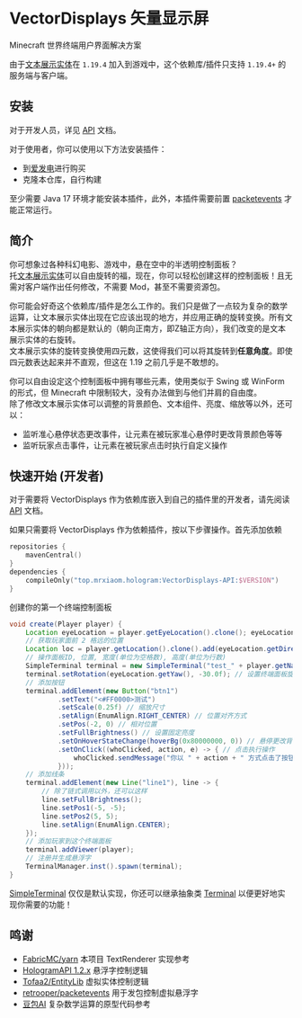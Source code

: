 # VectorDisplays 矢量显示屏

Minecraft 世界终端用户界面解决方案

由于[文本展示实体](https://zh.minecraft.wiki/w/%E5%B1%95%E7%A4%BA%E5%AE%9E%E4%BD%93#%E5%8E%86%E5%8F%B2)在 `1.19.4` 加入到游戏中，这个依赖库/插件只支持 `1.19.4+` 的服务端与客户端。

## 安装

对于开发人员，详见 [API](/api/README.md) 文档。

对于使用者，你可以使用以下方法安装插件：
+ 到[爱发电](https://afdian.com/a/mrxiaom)进行购买
+ 克隆本仓库，自行构建

至少需要 Java 17 环境才能安装本插件，此外，本插件需要前置 [packetevents](https://modrinth.com/plugin/packetevents/versions?l=spigot) 才能正常运行。

## 简介

你可想象过各种科幻电影、游戏中，悬在空中的半透明控制面板？  
托[文本展示实体](https://zh.minecraft.wiki/w/%E5%B1%95%E7%A4%BA%E5%AE%9E%E4%BD%93)可以自由旋转的福，现在，你可以轻松创建这样的控制面板！且无需对客户端作出任何修改，不需要 Mod，甚至不需要资源包。

你可能会好奇这个依赖库/插件是怎么工作的。我们只是做了一点较为复杂的数学运算，让文本展示实体出现在它应该出现的地方，并应用正确的旋转变换。所有文本展示实体的朝向都是默认的（朝向正南方，即Z轴正方向），我们改变的是文本展示实体的右旋转。  
文本展示实体的旋转变换使用四元数，这使得我们可以将其旋转到**任意角度**。即使四元数表达起来并不直观，但这在 1.19 之前几乎是不敢想的。

你可以自由设定这个控制面板中拥有哪些元素，使用类似于 Swing 或 WinForm 的形式，但 Minecraft 中限制较大，没有办法做到与他们并肩的自由度。  
除了修改文本展示实体可以调整的背景颜色、文本组件、亮度、缩放等以外，还可以：
+ 监听准心悬停状态更改事件，让元素在被玩家准心悬停时更改背景颜色等等
+ 监听玩家点击事件，让元素在被玩家点击时执行自定义操作

## 快速开始 (开发者)

对于需要将 VectorDisplays 作为依赖库嵌入到自己的插件里的开发者，请先阅读 [API](/api/README.md) 文档。

如果只需要将 VectorDisplays 作为依赖插件，按以下步骤操作。首先添加依赖
```kotlin
repositories {
    mavenCentral()
}
dependencies {
    compileOnly("top.mrxiaom.hologram:VectorDisplays-API:$VERSION")
}
```
创建你的第一个终端控制面板
```java
void create(Player player) {
    Location eyeLocation = player.getEyeLocation().clone(); eyeLocation.setPitch(0);
    // 获取玩家面前 2 格远的位置
    Location loc = player.getLocation().clone().add(eyeLocation.getDirection().multiply(2));
    // 操作面板ID, 位置, 宽度(单位为空格数), 高度(单位为行数)
    SimpleTerminal terminal = new SimpleTerminal("test_" + player.getName(), loc, 9, 3);
    terminal.setRotation(eyeLocation.getYaw(), -30.0f); // 设置终端面板旋转
    // 添加按钮
    terminal.addElement(new Button("btn1")
            .setText("<#FF0000>测试")
            .setScale(0.25f) // 缩放尺寸
            .setAlign(EnumAlign.RIGHT_CENTER) // 位置对齐方式
            .setPos(-2, 0) // 相对位置
            .setFullBrightness() // 设置固定亮度
            .setOnHoverStateChange(hoverBg(0x80000000, 0)) // 悬停更改背景颜色
            .setOnClick((whoClicked, action, e) -> { // 点击执行操作
                whoClicked.sendMessage("你以 " + action + " 方式点击了按钮 " + e.getId());
            }));
    // 添加线条
    terminal.addElement(new Line("line1"), line -> {
        // 除了链式调用以外，还可以这样
        line.setFullBrightness();
        line.setPos1(-5, -5);
        line.setPos2(5, 5);
        line.setAlign(EnumAlign.CENTER);
    });
    // 添加玩家到这个终端面板
    terminal.addViewer(player);
    // 注册并生成悬浮字
    TerminalManager.inst().spawn(terminal);
}
```
[SimpleTerminal](https://github.com/MrXiaoM/VectorDisplays/blob/main/api/src/main/java/top/mrxiaom/hologram/vector/displays/ui/SimpleTerminal.java) 仅仅是默认实现，你还可以继承抽象类 [Terminal](https://github.com/MrXiaoM/VectorDisplays/blob/main/api/src/main/java/top/mrxiaom/hologram/vector/displays/ui/api/Terminal.java) 以便更好地实现你需要的功能！

## 鸣谢

+ [FabricMC/yarn](https://github.com/FabricMC/yarn) 本项目 TextRenderer 实现参考
+ [HologramAPI 1.2.x](https://github.com/HologramLib/HologramLib) 悬浮字控制逻辑
+ [Tofaa2/EntityLib](https://github.com/Tofaa2/EntityLib) 虚拟实体控制逻辑
+ [retrooper/packetevents](https://github.com/retrooper/packetevents) 用于发包控制虚拟悬浮字
+ [豆包AI](https://doubao.com/) 复杂数学运算的原型代码参考
